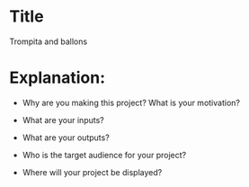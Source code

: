 # Title
Trompita and ballons

# Explanation:
* Why are you making this project? What is your motivation?



* What are your inputs?

* What are your outputs?

* Who is the target audience for your project?


* Where will your project be displayed?

